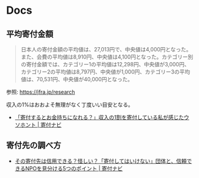 # Docs

## 平均寄付金額

> 日本人の寄付金額の平均値は、27,013円で、中央値は4,000円となった。また、会費の平均値は8,910円、中央値は4,100円となった。カテゴリー別の寄付金額では、カテゴリー1の平均値は12,298円、中央値が3,000円、カテゴリー2の平均値は8,797円、中央値が1,000円、カテゴリー3の平均値は、70,531円、中央値が40,000円となった。

参照: https://jfra.jp/research

収入の1%はおおよそ無理がなく丁度いい目安となる。

- [「寄付するとお金持ちになれる？」収入の1割を寄付している私が感じたウソホント | 寄付ナビ](https://kifunavi.jp/donation/rich/)

## 寄付先の調べ方

- [その寄付先は信用できる？怪しい？「寄付してはいけない」団体と、信頼できるNPOを見分ける5つのポイント | 寄付ナビ](https://kifunavi.jp/donation/confidence_5points/)
